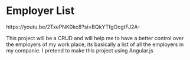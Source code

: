 <h1>Employer List</h1>
https://youtu.be/2TxePNK0kc8?si=BQkYTfgOcgtFJ2A-
<p>This project will be a CRUD and will help me to have a better control over the employers of my work place, its basically a list of all the employers in my companie. I pretend to make this project using Angular.js</p>
